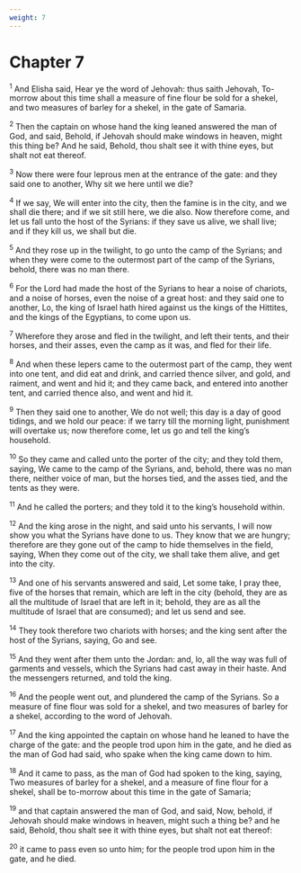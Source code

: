 ```yaml
---
weight: 7
---
```


# Chapter 7

<sup>1</sup> And Elisha said, Hear ye the word of Jehovah: thus saith Jehovah, To-morrow about this time shall a measure of fine flour be sold for a shekel, and two measures of barley for a shekel, in the gate of Samaria. 

<sup>2</sup> Then the captain on whose hand the king leaned answered the man of God, and said, Behold, if Jehovah should make windows in heaven, might this thing be? And he said, Behold, thou shalt see it with thine eyes, but shalt not eat thereof. 

<sup>3</sup> Now there were four leprous men at the entrance of the gate: and they said one to another, Why sit we here until we die? 

<sup>4</sup> If we say, We will enter into the city, then the famine is in the city, and we shall die there; and if we sit still here, we die also. Now therefore come, and let us fall unto the host of the Syrians: if they save us alive, we shall live; and if they kill us, we shall but die. 

<sup>5</sup> And they rose up in the twilight, to go unto the camp of the Syrians; and when they were come to the outermost part of the camp of the Syrians, behold, there was no man there. 

<sup>6</sup> For the Lord had made the host of the Syrians to hear a noise of chariots, and a noise of horses, even the noise of a great host: and they said one to another, Lo, the king of Israel hath hired against us the kings of the Hittites, and the kings of the Egyptians, to come upon us. 

<sup>7</sup> Wherefore they arose and fled in the twilight, and left their tents, and their horses, and their asses, even the camp as it was, and fled for their life. 

<sup>8</sup> And when these lepers came to the outermost part of the camp, they went into one tent, and did eat and drink, and carried thence silver, and gold, and raiment, and went and hid it; and they came back, and entered into another tent, and carried thence also, and went and hid it. 

<sup>9</sup> Then they said one to another, We do not well; this day is a day of good tidings, and we hold our peace: if we tarry till the morning light, punishment will overtake us; now therefore come, let us go and tell the king’s household. 

<sup>10</sup> So they came and called unto the porter of the city; and they told them, saying, We came to the camp of the Syrians, and, behold, there was no man there, neither voice of man, but the horses tied, and the asses tied, and the tents as they were. 

<sup>11</sup> And he called the porters; and they told it to the king’s household within. 

<sup>12</sup> And the king arose in the night, and said unto his servants, I will now show you what the Syrians have done to us. They know that we are hungry; therefore are they gone out of the camp to hide themselves in the field, saying, When they come out of the city, we shall take them alive, and get into the city. 

<sup>13</sup> And one of his servants answered and said, Let some take, I pray thee, five of the horses that remain, which are left in the city (behold, they are as all the multitude of Israel that are left in it; behold, they are as all the multitude of Israel that are consumed); and let us send and see. 

<sup>14</sup> They took therefore two chariots with horses; and the king sent after the host of the Syrians, saying, Go and see. 

<sup>15</sup> And they went after them unto the Jordan: and, lo, all the way was full of garments and vessels, which the Syrians had cast away in their haste. And the messengers returned, and told the king. 

<sup>16</sup> And the people went out, and plundered the camp of the Syrians. So a measure of fine flour was sold for a shekel, and two measures of barley for a shekel, according to the word of Jehovah. 

<sup>17</sup> And the king appointed the captain on whose hand he leaned to have the charge of the gate: and the people trod upon him in the gate, and he died as the man of God had said, who spake when the king came down to him. 

<sup>18</sup> And it came to pass, as the man of God had spoken to the king, saying, Two measures of barley for a shekel, and a measure of fine flour for a shekel, shall be to-morrow about this time in the gate of Samaria; 

<sup>19</sup> and that captain answered the man of God, and said, Now, behold, if Jehovah should make windows in heaven, might such a thing be? and he said, Behold, thou shalt see it with thine eyes, but shalt not eat thereof: 

<sup>20</sup> it came to pass even so unto him; for the people trod upon him in the gate, and he died. 


